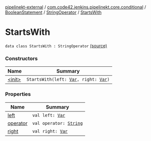 [pipelinekt-external](../../../../index.md) / [com.code42.jenkins.pipelinekt.core.conditional](../../../index.md) / [BooleanStatement](../../index.md) / [StringOperator](../index.md) / [StartsWith](./index.md)

# StartsWith

`data class StartsWith : StringOperator` [(source)](https://github.com/code42/pipelinekt/tree/master/core/src/main/kotlin/com/code42/jenkins/pipelinekt/core/conditional/BooleanStatement.kt#L56)

### Constructors

| Name | Summary |
|---|---|
| [&lt;init&gt;](-init-.md) | `StartsWith(left: `[`Var`](../../../../com.code42.jenkins.pipelinekt.core.vars/-var/index.md)`, right: `[`Var`](../../../../com.code42.jenkins.pipelinekt.core.vars/-var/index.md)`)` |

### Properties

| Name | Summary |
|---|---|
| [left](left.md) | `val left: `[`Var`](../../../../com.code42.jenkins.pipelinekt.core.vars/-var/index.md) |
| [operator](operator.md) | `val operator: `[`String`](https://kotlinlang.org/api/latest/jvm/stdlib/kotlin/-string/index.html) |
| [right](right.md) | `val right: `[`Var`](../../../../com.code42.jenkins.pipelinekt.core.vars/-var/index.md) |
